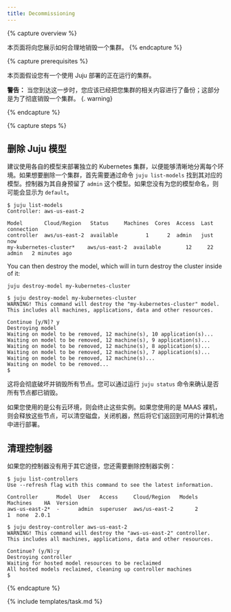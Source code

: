 ```yaml
---
title: Decommissioning
---
```

<!--
---
title: 销毁
---
-->

{% capture overview %}
<!--
This page shows you how to properly decommission a cluster.
-->
本页面将向您展示如何合理地销毁一个集群。
{% endcapture %}


{% capture prerequisites %}
<!--
This page assumes you have a working Juju deployed cluster.
-->
本页面假设您有一个使用 Juju 部署的正在运行的集群。

<!--
**Warning:** By the time you've reached this step you should have backed up your workloads and pertinent data; this section is for the complete destruction of a cluster.
-->
**警告：** 当您到达这一步时，您应该已经把您集群的相关内容进行了备份；这部分是为了彻底销毁一个集群。
{. warning}

{% endcapture %}

{% capture steps %}
<!--
## Destroy the Juju model
It is recommended to deploy individual Kubernetes clusters in their own models, so that there is a clean separation between environments. To remove a cluster first find out which model it's in with `juju list-models`. The controller reserves an `admin` model for itself. If you have chosen to not name your model it might show up as `default`.
-->
## 删除 Juju 模型
建议使用各自的模型来部署独立的 Kubernetes 集群，以便能够清晰地分离每个环境。如果想要删除一个集群，首先需要通过命令 `juju list-models` 找到其对应的模型。控制器为其自身预留了 `admin` 这个模型。如果您没有为您的模型命名，则可能会显示为 `default`。

```
$ juju list-models
Controller: aws-us-east-2

Model       Cloud/Region   Status     Machines  Cores  Access  Last connection
controller  aws/us-east-2  available         1      2  admin   just now
my-kubernetes-cluster*    aws/us-east-2  available        12     22  admin   2 minutes ago
```

You can then destroy the model, which will in turn destroy the cluster inside of it:

    juju destroy-model my-kubernetes-cluster
    
```
$ juju destroy-model my-kubernetes-cluster
WARNING! This command will destroy the "my-kubernetes-cluster" model.
This includes all machines, applications, data and other resources.

Continue [y/N]? y
Destroying model
Waiting on model to be removed, 12 machine(s), 10 application(s)...
Waiting on model to be removed, 12 machine(s), 9 application(s)...
Waiting on model to be removed, 12 machine(s), 8 application(s)...
Waiting on model to be removed, 12 machine(s), 7 application(s)...
Waiting on model to be removed, 12 machine(s)...
Waiting on model to be removed...
$
```

<!--
This will destroy and decommission all nodes. You can confirm all nodes are destroyed by running `juju status`.
-->
这将会彻底破坏并销毁所有节点。您可以通过运行 `juju status` 命令来确认是否所有节点都已销毁。

<!--
If you're using a public cloud this will terminate the instances. If you're on bare metal using MAAS this will release the nodes, optionally wipe the disk, power off the machines, and return them to available pool of machines to deploy from. 
-->
如果您使用的是公有云环境，则会终止这些实例。如果您使用的是 MAAS 裸机，则会释放这些节点，可以清空磁盘，关闭机器，然后将它们返回到可用的计算机池中进行部署。

<!--
## Cleaning up the Controller
-->
## 清理控制器

<!--
If you're not using the controller for anything else, you will also need to remove the controller instance: 
-->
如果您的控制器没有用于其它途径，您还需要删除控制器实例：

```
$ juju list-controllers
Use --refresh flag with this command to see the latest information.

Controller      Model  User   Access     Cloud/Region   Models  Machines    HA  Version
aws-us-east-2*  -      admin  superuser  aws/us-east-2       2         1  none  2.0.1  

$ juju destroy-controller aws-us-east-2 
WARNING! This command will destroy the "aws-us-east-2" controller.
This includes all machines, applications, data and other resources.

Continue? (y/N):y
Destroying controller
Waiting for hosted model resources to be reclaimed
All hosted models reclaimed, cleaning up controller machines
$ 
```
{% endcapture %}

{% include templates/task.md %}
